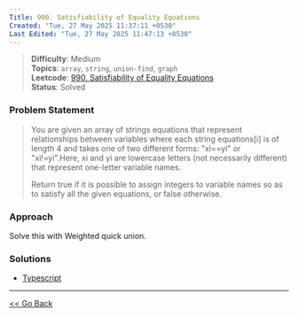 ```yaml
---
Title: 990. Satisfiability of Equality Equations
Created: "Tue, 27 May 2025 11:37:11 +0530"
Last Edited: "Tue, 27 May 2025 11:47:13 +0530"
---
```


> **Difficulty**: Medium  
> **Topics**: `array`, `string`, `union-find`, `graph`  
> **Leetcode**: [990. Satisfiability of Equality Equations][leetcode-990]  
> **Status**: Solved

### Problem Statement

> You are given an array of strings equations that represent relationships
> between variables where each string equations[i] is of length 4 and takes one of
> two different forms: "xi==yi" or "xi!=yi".Here, xi and yi are lowercase letters
> (not necessarily different) that represent one-letter variable names.
>
> Return true if it is possible to assign integers to variable names so as to
> satisfy all the given equations, or false otherwise.

### Approach

Solve this with Weighted quick union.

### Solutions

- [Typescript](./ts/solution.ts)

---

[<< Go Back](../../index.md)

[leetcode-990]: https://leetcode.com/problems/satisfiability-of-equality-equations/
